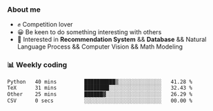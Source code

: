 ### About me

- ✊ Competition lover
- 😀 Be keen to do something interesting with others
- 🎈 Interested in **Recommendation System** && **Database** && Natural Language Process && Computer Vision && Math Modeling


### 📊 Weekly coding
<!--START_SECTION:waka-->

```txt
Python   40 mins         ██████████▒░░░░░░░░░░░░░░   41.28 %
TeX      31 mins         ████████░░░░░░░░░░░░░░░░░   32.43 %
Other    25 mins         ██████▓░░░░░░░░░░░░░░░░░░   26.29 %
CSV      0 secs          ░░░░░░░░░░░░░░░░░░░░░░░░░   00.00 %
```

<!--END_SECTION:waka-->
